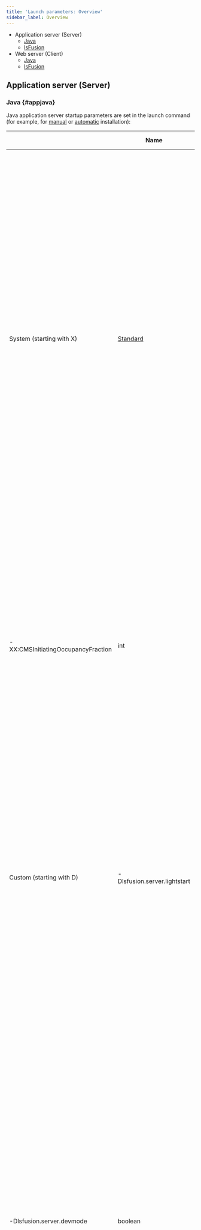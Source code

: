 ```yaml
---
title: 'Launch parameters: Overview'
sidebar_label: Overview
---
```


-   Application server (Server)
    -   [Java](#appjava)
    -   [lsFusion](#applsfusion)
-   Web server (Client)
    -   [Java](#webjava)
    -   [lsFusion](#weblsfusion)

## Application server (Server)

### Java {#appjava}

Java application server startup parameters are set in the launch command (for example, for [manual](Execution_manual_.md#command-broken) or [automatic](Execution_auto_.md#settings-broken) installation):

|<br /><br/>|Name|Type|Description|Default|
|---|---|---|---|---|
|System (starting with X)|[Standard](https://www.oracle.com/technetwork/java/javase/tech/vmoptions-jsp-140102.html)|<br /><br/>|<div class="content-wrapper"><br/><p>Standard Java parameters. It is important above all to pay attention to:</p><br/><ul><br/><li>cp - classpath, the paths in which java looks for class files and other resources (including lsFusion modules). The default is. - current folder (different for automatic installation).</li><br/><li>Xmx - maximum memory size. The default value is determined depending on the configuration of the computer on which the application server is running. For complex logics, it is recommended that you allocate at least 4GB. </li><br/></ul><br/></div>|<br /><br/>|
|-XX:CMSInitiatingOccupancyFraction|int|In general, this is the standard parameter responsible for the threshold after which the CMS garbage collector is turned on. At the same time, the platform uses this parameter to target the memory usage amount using LRU caches (setting more aggressive parameters for cleaning them if this goal is exceeded, and less aggressive in the opposite case). For heavily loaded servers, it is recommended that you set it in the range from 40 to 60.|70|
|Custom (starting with D)|<div class="content-wrapper"><br/><p>-Dlsfusion.server.lightstart</p><br/></div>|boolean|<p>"Light" start mode (usually used during development). In this mode, the server does not perform metadata synchronization operations or create [security policy](Security_policy.md) settings forms, etc., and the startup time and the amount of memory consumed at startup are therefore reduced.</p><br/><p>In the [IDE](IDE.md) it is set with a checkmark in [lsFusion server configuration](IDE.md#configuration) (enabled by default).</p>|false|
|<div class="content-wrapper"><br/><p>-Dlsfusion.server.devmode</p><br/></div>|boolean|<p>Development mode. In this mode:</p><br/><ul><br/><li>System tasks are not launched (so as not to interfere with the debugger)</li><br/><li>You can edit [report design](Report_design.md) in [interactive print](In_a_print_view_PRINT_.md#interactive) view</li><br/><li>Anonymous access to the API and UI is enabled ([system parameters](Working_parameters.md) enableAPI, enableUI). In addition, anonymous access in this mode is as an admin and not an anonymous user</li><br/><li>Client is automatically reconnected when connection is lost</li><br/><li>The cache for reading reports from resources is turned off</li><br/></ul><br/><p>In the [IDE](IDE.md), automatically enabled when running [lsFusion server configuration](IDE.md#configuration).</p>|false|
|-Dlsfusion.server.testmode|boolean|<p>Enables some experimental features</p><br/><p>Automatically enabled if assertions are enabled (-ea option)</p>|false|

### lsFusion {#applsfusion}

lsFusion startup parameters for server applications can be set in one of the following ways (in the order of their priorities, lower priority at the bottom):

-   In the resources in the lsfusion.xml file in the places where these parameters are used, after: (relevant for platform forks)
-   In lsfusion.properties (usually part of a project, which means it acts by default for all installations)
-   In conf/settings.properties (for specific installations)
-   In the [Java startup options](#appjava) (starting with D, e.g. -Dlogics.topModule=FFF)

|Name|Type|Description|<p>Default</p>|
|---|---|---|---|
|<div class="content-wrapper"><br/><p>db.server, db.name, db.user, db.password, db.connectTimeout</p><br/></div>|string, string, string, string, int|<p>Database server connection parameters:</p><br/><ul><br/><li>db.server - the address of the database server (plus, if necessary, the port after a colon, for example localhost:6532)</li><br/><li>db.name - database name</li><br/><li>db.user - username to connect to the database server</li><br/><li>db.user - user password to connect to the database server</li><br/><li>db.connectTimeout - DBMS connection timeout</li><br/></ul>|localhost, lsfusion, postgres, , 1000|
|<div class="content-wrapper"><br/><p>rmi.port, rmi.exportName, http.port</p><br/></div>|int, string, int|<p>Access settings for the application server:</p><br/><ul><br/><li>rmi.port - port for the application server (RMI register / objects exported)</li><br/><li>rmi.exportName - name of the application server (the root RMI object exported by it). It makes sense to use it if you need to export several logics on one port</li><br/><li>http.port - port for the web server embedded in the application server (used for access from external systems)</li><br/></ul>|7652, default, 7651|
|<div class="content-wrapper"><br/><p>logics.includePaths, logics.excludePaths, logics.topModule, logics.orderDependencies</p><br/></div>|string. string, string, string|Parameters of the [project](Projects.md) (which modules to load and in what order, detailed description here)|logics.includePaths equals *, others blank|
|<div class="content-wrapper"><br/><p>user.country, user.language, user.timezone, user.twoDigitYearStart</p><br/><p>(user.setCountry, user.setLanguage, user.setTimezone)</p><br/></div>|string, string, string, int|<p>Standard Java parameters defining [locale](Internationalization.md#locale) parameters (regional settings - language, country, etc., detailed description here)</p><br/><p>Due to the peculiarities of Java Spring (namely, locale parameters are considered byJava Spring to be set even if they are not explicitly specified in the start command, that is, settings of these parameters in .properties files are ignored), the platform supports "clones" of these parameters that start as set: if they are specified (either in .properties files or in the launch string), they "overload" the native parameters. That is, the priority is OS, -Duser.*, User.set* in .properties files and -Duser.set* (none of the above applies to user.twoDigitYearStart, since it is not a standard Java parameter)</p>|The first three are determined from the operating system settings, current year minus 80|
|<div class="content-wrapper"><br/><p>db.namingPolicy, db.maxIdLength</p><br/></div>|string, int|<p>Parameters of the [naming policy](Tables.md#name) for tables and fields:</p><br/><p>db.namingPolicy - the name of the java class of the property (full name, with package); in the constructor, it must accept one parameter of type int - the maximum size of the name.</p><br/><p>Builtin policy class names:</p><br/><ul><br/><li>Complete with signature - lsfusion.server.physics.dev.id.name.FullDBNamingPolicy</li><br/><li>Complete without signature - lsfusion.server.physics.dev.id.name.NamespaceDBNamingPolicy</li><br/><li>Brief - lsfusion.server.physics.dev.id.name.ShortDBNamingPolicy</li><br/></ul><br/><p>db.maxIdLength - maximum size of a table or field name. Passed as the first parameter to the constructor of the java class of the naming policy for tables and fields.</p>|Complete with signature, 63|
|db.denyDropModules, db.denyDropTables|boolean, boolean|<p>Ban on deletion at startup:</p><br/><ul><br/><li>db.denyDropModules - modules</li><br/><li>db.denyDropTables - tables</li><br/></ul>|false, false|
|logics.initialAdminPassword|string|Default admin password|<br /><br/>|

Example conf/settings.properties file ([section 3](#appp3-broken)):

## $FUSION\_DIR$/conf/settings.properties

    db.server=localhost
    db.name=lsfusion
    db.user=postgres
    db.password=pswrd

    rmi.port=7652


:::note
By default, it is assumed that the startup parameter files conf/settings.properties and lsfusion.properties are located in the application server's startup folder. However, with [automatic installation](Execution_auto_.md) under GNU Linux symlinks for these files (as well as for [log](Journals_and_logs.md#logs) folders)  are automatically created to [other files](Execution_auto_.md#settings-broken) whose layout is better aligned with Linux ideology.
:::

## Web server (Client)

### Java {#appjava}

Java web server startup parameters are set in the Tomcat launch command, which, in turn, launches this web server (for example, for [automatic](Execution_auto_.md#webapp-broken) installation). 

|<br /><br/>|Name|Type|Description|
|---|---|---|---|
|System (starting with X)|[Standard](https://www.oracle.com/technetwork/java/javase/tech/vmoptions-jsp-140102.html)|<br /><br/>|<div class="content-wrapper"><br/><p>Standard Java parameters. It is important above all to pay attention to:</p><br/><ul><br/><li>Xmx - maximum memory size. For complex logics, it is recommended that you allocate at least 2GB. </li><br/></ul><br/></div>|

### lsFusion {#applsfusion}

lsFusion startup parameters for the web server can be set in one of the following ways (in the order of their priorities, lower priority at the bottom):

-   In web applications' [context](http://tomcat.apache.org/tomcat-7.0-doc/config/context.html#Defining_a_context) parameters:
    -   in a web application in the file /WEB-INF/web.xml, the context-param tag (relevant for platform forks)
    -   in a web application in the file /META-INF/context.xml, Context tag, Parameter tag (relevant for platform forks)
    -   in Tomcat, in the file $CATALINA\_BASE/conf/\[enginename\]/\[hostname\]/\[contextpath\].xml, tag Context, tag Parameter, where:
        -   $CATALINA\_BASE$ is the folder where Tomcat is installed (for example, with[automatic](Execution_auto_.md#settings-broken) installation, this folder is $INSTALL\_DIR/Client)
        -   \[contextpath\] - contextual path of the web application (for example, with [automatic](Execution_auto_.md#settings-broken) installation this name is empty by default, which in Tomcat is equivalent to the name ROOT; with [manual](Execution_manual_.md#tomcat-broken) installation it depends on the name of the war file), 
        -   \[enginename\] and \[hostname\] are the names of the tomcat implementation mechanism and the web server computer (for example, with [automatic](Execution_auto_.md#settings-broken) installation these names are catalina and localhost respectively)
    -   in Tomcat, in the file $CATALINA\_BASE/conf/server.xml, Context tag, Parameter tag (not recommended)
-   In URL parameters (e.g. [http://tryonline.lsfusion.org?host=3.3.3.3&port = 4444](http://tryonline.lsfusion.org?host=3.3.3.3&port=4444))

|Name|Type|Description|Default|
|---|---|---|---|
|<div class="content-wrapper"><br/><p>host, port, exportName</p><br/></div>|string, int, string|<p>Connection settings for the application server. Must match the [access parameters](#accessapp-broken) for the application server.</p><br/><ul><br/><li>host - application server address</li><br/><li>port - port of the application server. Must match the parameter rmi.port</li><br/><li>exportName - name of the application server. Must match the parameter rmi.exportName</li><br/></ul>|localhost, 7652, default|

Example Tomcat configuration file ([section 3](#webp3-broken) in context parameters):

**$CATALINA\_BASE/conf/\\\\\[enginename\\\\\]/\\\\\[hostname  
\]/ROOT.xml**

    <?xml version='1.0' encoding='utf-8'?>
    <Context>
        <Parameter name="host" value="localhost" override="false"/>
        <Parameter name="port" value="7652" override="false"/>
    </Context>


:::note
In addition to the launch parameters, the platform also has [system parameters](Working_parameters.md) which are set a little differently and are relevant mainly for processes of various components of the platform (that is, processes that occur after they are launched).
:::

